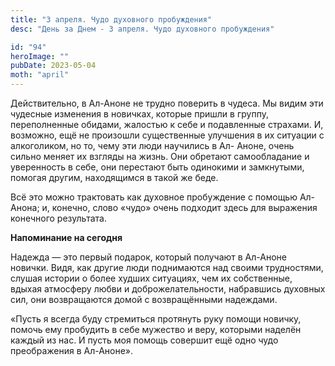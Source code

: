 ```yaml
---
title: "3 апреля. Чудо духовного пробуждения"
desc: "День за Днем - 3 апреля. Чудо духовного пробуждения"

id: "94"
heroImage: ""
pubDate: 2023-05-04
moth: "april"
---
```


Действительно, в Ал-Аноне не трудно поверить в чудеса. Мы видим эти чудесные
изменения в новичках, которые пришли в группу, переполненные обидами, жалостью
к себе и подавленные страхами. И, возможно, ещё не произошли существенные
улучшения в их ситуации с алкоголиком, но то, чему эти люди научились в Ал-
Аноне, очень сильно меняет их взгляды на жизнь. Они обретают самообладание и
уверенность в себе, они перестают быть одинокими и замкнутыми, помогая другим,
находящимся в такой же беде.

Всё это можно трактовать как духовное пробуждение с помощью Ал-Анона; и,
конечно, слово «чудо» очень подходит здесь для выражения конечного результата.

**Напоминание на сегодня**

Надежда — это первый подарок, который получают в Ал-Аноне новички. Видя, как
другие люди поднимаются над своими трудностями, слушая истории о более худших
ситуациях, чем их собственные, вдыхая атмосферу любви и доброжелательности,
набравшись духовных сил, они возвращаются домой с возвращёнными надеждами.

«Пусть я всегда буду стремиться протянуть руку помощи новичку, помочь ему
пробудить в себе мужество и веру, которыми наделён каждый из нас. И пусть моя
помощь совершит ещё одно чудо преображения в Ал-Аноне».
